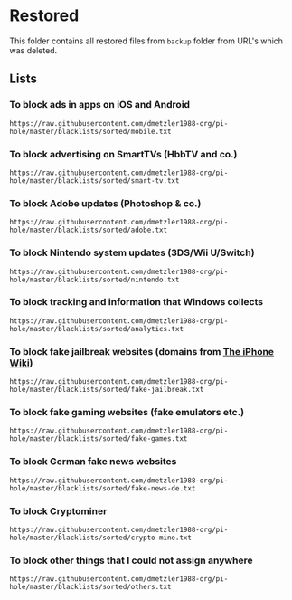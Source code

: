 # Restored

This folder contains all restored files from `backup` folder from URL's which was deleted.

## Lists
### To block ads in apps on iOS and Android
`https://raw.githubusercontent.com/dmetzler1988-org/pi-hole/master/blacklists/sorted/mobile.txt`

### To block advertising on SmartTVs (HbbTV and co.)
`https://raw.githubusercontent.com/dmetzler1988-org/pi-hole/master/blacklists/sorted/smart-tv.txt`

### To block Adobe updates (Photoshop & co.)
`https://raw.githubusercontent.com/dmetzler1988-org/pi-hole/master/blacklists/sorted/adobe.txt`

### To block Nintendo system updates (3DS/Wii U/Switch)
`https://raw.githubusercontent.com/dmetzler1988-org/pi-hole/master/blacklists/sorted/nintendo.txt`

### To block tracking and information that Windows collects
`https://raw.githubusercontent.com/dmetzler1988-org/pi-hole/master/blacklists/sorted/analytics.txt`

### To block fake jailbreak websites (domains from [The iPhone Wiki](https://www.theiphonewiki.com/wiki/Scam_Jailbreaks_and_Unlocks))
`https://raw.githubusercontent.com/dmetzler1988-org/pi-hole/master/blacklists/sorted/fake-jailbreak.txt`

### To block fake gaming websites (fake emulators etc.)
`https://raw.githubusercontent.com/dmetzler1988-org/pi-hole/master/blacklists/sorted/fake-games.txt`

### To block German fake news websites
`https://raw.githubusercontent.com/dmetzler1988-org/pi-hole/master/blacklists/sorted/fake-news-de.txt`

### To block Cryptominer
`https://raw.githubusercontent.com/dmetzler1988-org/pi-hole/master/blacklists/sorted/crypto-mine.txt`

### To block other things that I could not assign anywhere
`https://raw.githubusercontent.com/dmetzler1988-org/pi-hole/master/blacklists/sorted/others.txt`
